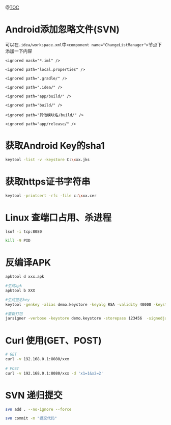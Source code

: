 @[TOC](技术收集册)

# Android添加忽略文件(SVN)
可以在`.idea/workspace.xml`中`<component name="ChangeListManager">`节点下添加一下内容
```Gradle
<ignored mask="*.iml" />

<ignored path="local.properties" />

<ignored path=".gradle/" />

<ignored path=".idea/" />

<ignored path="app/build/" />

<ignored path="build/" />

<ignored path="其他模块名/build/" />

<ignored path="app/release/" />
```

# 获取Android Key的sha1
```bash
keytool -list -v -keystore C:\xxx.jks
```

# 获取https证书字符串
```bash
keytool -printcert -rfc -file c:\xxx.cer
```

# Linux 查端口占用、杀进程
```bash
lsof -i tcp:8080  

kill -9 PID
```
# 反编译APK
```bash
apktool d xxx.apk

#生成apk
apktool b XXX 

#生成签名key
keytool -genkey -alias demo.keystore -keyalg RSA -validity 40000 -keystore demo.keystore 

#重新打包
jarsigner -verbose -keystore demo.keystore -storepass 123456  -signedjar new.apk -digestalg SHA1 -sigalg MD5withRSA PocketCampus.apk demo.keystore
```

# Curl 使用(GET、POST)
```bash
# GET
curl -v 192.168.0.1:8080/xxx
	
# POST
curl -v 192.168.0.1:8080/xxx -d 'x1=1&x2=2'
```
# SVN 递归提交
```bash
svn add . --no-ignore --force

svn commit -m "提交代码"
```